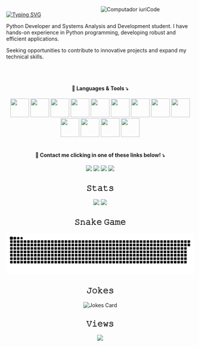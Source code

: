 <img src="https://cdn.discordapp.com/attachments/887544607599120404/1118716001920499722/rocket-green-fotor-bg-remover-20230614223747.png" min-width="250px" max-width="250px" width="250px" align="right" alt="Computador iuriCode">
  
<div>
  
[![Typing SVG](https://readme-typing-svg.demolab.com?font=Fira+Code&size=30&pause=1000&color=29A889&width=435&lines=Hello%2C+I+am+Lucas+%F0%9F%91%8B)](https://git.io/typing-svg)  
  
</div>

<p align="left"> 
  Python Developer and Systems Analysis and Development student. I have hands-on experience in Python programming, developing robust and efficient applications.  
  
  Seeking opportunities to contribute to innovative projects and expand my technical skills.
</p>

<br>
<br>

<div align="center">
  <h4>💼 Languages & Tools ⤵️</h4>
  <img src="https://cdn.jsdelivr.net/gh/devicons/devicon/icons/python/python-original.svg" width="50px" height="50px" />
  <img src="https://cdn.jsdelivr.net/gh/devicons/devicon/icons/go/go-original-wordmark.svg" width="50px" height="50px" />
  <img src="https://cdn.jsdelivr.net/gh/devicons/devicon/icons/django/django-plain.svg" width="50px" height="50px" />
  <img src="https://cdn.jsdelivr.net/gh/devicons/devicon/icons/flask/flask-original-wordmark.svg" width="50px" height="50px" />
  <img src="https://cdn.jsdelivr.net/gh/devicons/devicon/icons/pandas/pandas-original-wordmark.svg" width="50px" height="50px" />
  <img src="https://cdn.jsdelivr.net/gh/devicons/devicon/icons/numpy/numpy-original-wordmark.svg" width="50px" height="50px" />
  <img src="https://cdn.jsdelivr.net/gh/devicons/devicon/icons/graphql/graphql-plain-wordmark.svg" width="50px" height="50px" />
  <img src="https://cdn.jsdelivr.net/gh/devicons/devicon/icons/mysql/mysql-plain-wordmark.svg" width="50px" height="50px"/>
  <img src="https://cdn.jsdelivr.net/gh/devicons/devicon/icons/postgresql/postgresql-original-wordmark.svg" width="50px" height="50px" />
  <img src="https://cdn.jsdelivr.net/gh/devicons/devicon/icons/sqlalchemy/sqlalchemy-original-wordmark.svg"  width="50px" height="50px" />  
  <img src="https://cdn.jsdelivr.net/gh/devicons/devicon/icons/sqlite/sqlite-original-wordmark.svg" width="50px" height="50px" />
  <img src="https://cdn.jsdelivr.net/gh/devicons/devicon/icons/redis/redis-original-wordmark.svg" width="50px" height="50px" />
  <img src="https://cdn.jsdelivr.net/gh/devicons/devicon/icons/amazonwebservices/amazonwebservices-plain-wordmark.svg" width="50px" height="50px" />
  <br><br>
</div>

<div align="center">
  <h4>💌 Contact me clicking in one of these links below! ⤵️</h4>
  <a href = "mailto:lcemanuel.emanuel@gmail.com"><img src="https://img.shields.io/badge/-Gmail-%23333?&color=29A889&style=for-the-badge&logo=gmail&logoColor=white" target="_blank"></a>
  <a href="" target="_blank"><img src="https://img.shields.io/badge/Discord-7289DA?&color=29A889&style=for-the-badge&logo=discord&logoColor=white" target="_blank"></a> 
  <a href="https://www.linkedin.com/in/lucasemanuelsilva/" target="_blank"><img src="https://img.shields.io/badge/-LinkedIn-%230077B5?&color=29A889&style=for-the-badge&logo=linkedin&logoColor=white" target="_blank"></a> 
  <a href="https://profile.codersrank.io/user/Lyarkh" target="_blank"><img src="https://img.shields.io/badge/CodersRank-67A4AC?&color=29A889&style=for-the-badge&logo=CodersRank&logoColor=white" target="_blank"></a> 

  
</div>

  
 
  

<div align="center">
  <h2>𝚂𝚝𝚊𝚝𝚜</h2>  
  <img height="160em" src="https://github-readme-stats.vercel.app/api?username=Lyarkh&show_icons=true&theme=gotham&include_all_commits=false&count_private=true"/>
  <img height="160em" src="https://streak-stats.demolab.com/?user=Lyarkh&theme=gotham"/>
</div>

<div align="center">
  <h2>𝚂𝚗𝚊𝚔𝚎 𝙶𝚊𝚖𝚎</h2>
  
  ![Snake animation](https://github.com/Lyarkh/Lyarkh/blob/output/github-contribution-grid-snake.svg)
  
</div>


<div align="center">
  <h2>𝙹𝚘𝚔𝚎𝚜</h2>

  ![Jokes Card](https://readme-jokes.vercel.app/api?theme=gotham)
  
</div>

<div align="center">
  <h2>𝚅𝚒𝚎𝚠𝚜</h2>

  ![](https://komarev.com/ghpvc/?username=lyarkh&color=29A889&style=for-the-badge)
</div>   



